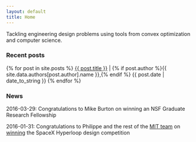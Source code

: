 ```yaml
---
layout: default
title: Home
---
```


Tackling engineering design problems using tools from convex optimization and computer science.

### Recent posts
<div class="posts">
  {% for post in site.posts %}
    <span>
      <a href="{{ post.url }}">{{ post.title }}</a>
      |
      {% if post.author %}{{ site.data.authors[post.author].name }},{% endif %}
      {{ post.date | date_to_string }} 
    </span>
  {% endfor %}
</div>

### News
<div class="news">
<p>
  2016-03-29:
  Congratulations to Mike Burton on winning an NSF Graduate Research Fellowship
</p>
<p>
  2016-01-31:
  Congratulations to Philippe and the rest of the 
  <a href="http://hyperloop.mit.edu/">MIT team</a>
  on
  <a href="http://www.wired.com/2016/02/mit-students-just-won-a-competition-to-design-a-hyperloop-pod/">winning</a>
  the SpaceX Hyperloop design competition
</p>
</div>

